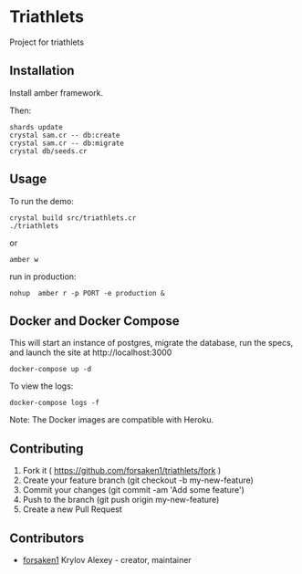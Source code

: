 # Triathlets

Project for triathlets

## Installation

Install amber framework.

Then:

```
shards update
crystal sam.cr -- db:create
crystal sam.cr -- db:migrate
crystal db/seeds.cr
```

## Usage

To run the demo:
```
crystal build src/triathlets.cr
./triathlets
```

or

```
amber w
```

run in production:

```
nohup  amber r -p PORT -e production &
```

## Docker and Docker Compose

This will start an instance of postgres, migrate the database, run the specs,
and launch the site at http://localhost:3000
```
docker-compose up -d
```

To view the logs:
```
docker-compose logs -f
```

Note: The Docker images are compatible with Heroku.

## Contributing

1. Fork it ( https://github.com/forsaken1/triathlets/fork )
2. Create your feature branch (git checkout -b my-new-feature)
3. Commit your changes (git commit -am 'Add some feature')
4. Push to the branch (git push origin my-new-feature)
5. Create a new Pull Request

## Contributors

- [forsaken1](https://github.com/forsaken1) Krylov Alexey - creator, maintainer
